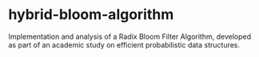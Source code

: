 # hybrid-bloom-algorithm
Implementation and analysis of a Radix Bloom Filter Algorithm, developed as part of an academic study on efficient probabilistic data structures.

